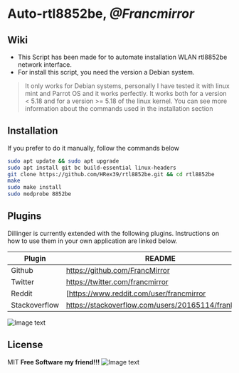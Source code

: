 # Auto-rtl8852be, _@Francmirror_

## Wiki

- This Script has been made for to automate installation  WLAN rtl8852be network interface. 
- For install this script, you need the version a Debian system.

> It only works for Debian systems,
> personally I have tested it with linux mint
> and Parrot OS and it works perfectly.
> It works both for a version < 5.18
> and for a version >= 5.18 of the linux kernel.
> You can see more information about
> the commands used in the installation section

## Installation

If you prefer to do it manually, follow the commands below

```sh
sudo apt update && sudo apt upgrade
sudo apt install git bc build-essential linux-headers
git clone https://github.com/HRex39/rtl8852be.git && cd rtl8852be
make
sudo make install
sudo modprobe 8852be
```
## Plugins

Dillinger is currently extended with the following plugins.
Instructions on how to use them in your own application are linked below.

| Plugin | README |
| ------ | ------ |
| Github | https://github.com/FrancMirror|
| Twitter | https://twitter.com/francmirror |
| Reddit | [https://www.reddit.com/user/francmirror |
| Stackoverflow | https://stackoverflow.com/users/20165114/frankmirror |

![Image text](https://avatars.githubusercontent.com/u/100909001?v=4)

## License
MIT
**Free Software my friend!!!**
![Image text](https://img.helpnetsecurity.com/wp-content/uploads/2021/05/06144957/open-source-code-hns.jpg)
 
